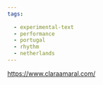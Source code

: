 ```yaml
---
tags:
  
  - experimental-text
  - performance
  - portugal
  - rhythm
  - netherlands
---
```


https://www.claraamaral.com/

